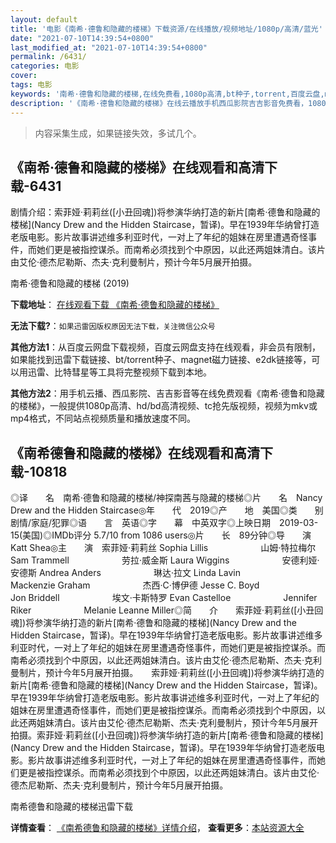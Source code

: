 ```yaml
---
layout: default
title: '电影《南希·德鲁和隐藏的楼梯》下载资源/在线播放/视频地址/1080p/高清/蓝光'
date: "2021-07-10T14:39:54+0800"
last_modified_at: "2021-07-10T14:39:54+0800"
permalink: /6431/
categories: 电影
cover:
tags: 电影
keywords: '南希·德鲁和隐藏的楼梯,在线免费看,1080p高清,bt种子,torrent,百度云盘,magnet,磁力链,迅雷下载资源'
description: '《南希·德鲁和隐藏的楼梯》在线云播放手机西瓜影院吉吉影音免费看，1080p高清bd/hd未删减完整版和tc抢先枪版，mkv/mp4格式，附带bt/torrent种子、magnet/磁力链、百度云盘、网盘资源迅雷下载链接'
---
```


>内容采集生成，如果链接失效，多试几个。


## 《南希·德鲁和隐藏的楼梯》在线观看和高清下载-6431

剧情介绍：索菲娅·莉莉丝([小丑回魂])将参演华纳打造的新片[南希·德鲁和隐藏的楼梯](Nancy Drew and the Hidden Staircase，暂译)。早在1939年华纳曾打造老版电影。影片故事讲述维多利亚时代，一对上了年纪的姐妹在房里遭遇奇怪事件，而她们更是被指控谋杀。而南希必须找到个中原因，以此还两姐妹清白。该片由艾伦·德杰尼勒斯、杰夫·克利曼制片，预计今年5月展开拍摄。


南希·德鲁和隐藏的楼梯 (2019)

**下载地址**： [在线观看下载 《南希·德鲁和隐藏的楼梯》](https://www.btbtdy.me/btdy/dy14954.html) 


**无法下载?**：`如果迅雷因版权原因无法下载，关注微信公众号 `

**其他方法1**：从百度云网盘下载视频，百度云网盘支持在线观看，非会员有限制，如果能找到迅雷下载链接、bt/torrent种子、magnet磁力链接、e2dk链接等，可以用迅雷、比特彗星等工具将完整视频下载到本地。

**其他方法2**：用手机云播、西瓜影院、吉吉影音等在线免费观看《南希·德鲁和隐藏的楼梯》，一般提供1080p高清、hd/bd高清视频、tc抢先版视频，视频为mkv或mp4格式，不同站点视频质量和播放速度不同。


## 《南希德鲁和隐藏的楼梯》在线观看和高清下载-10818

◎译　　名　南希·德鲁和隐藏的楼梯/神探南茜与隐藏的楼梯◎片　　名　Nancy Drew and the Hidden Staircase◎年　　代　2019◎产　　地　美国◎类　　别　剧情/家庭/犯罪◎语　　言　英语◎字　　幕　中英双字◎上映日期　2019-03-15(美国)◎IMDb评分 5.7/10 from 1086 users◎片　　长　89分钟◎导　　演　Katt Shea◎主　　演　索菲娅·莉莉丝 Sophia Lillis　　　　　　山姆·特拉梅尔 Sam Trammell　　　　　　劳拉·威金斯 Laura Wiggins　　　　　　安德利娅·安德斯 Andrea Anders　　　　　　琳达·拉文 Linda Lavin　　　　　　Mackenzie Graham　　　　　　杰西·C·博伊德 Jesse C. Boyd　　　　　　Jon Briddell　　　　　　埃文·卡斯特罗 Evan Castelloe　　　　　　Jennifer Riker　　　　　　Melanie Leanne Miller◎简　　介　　索菲娅·莉莉丝([小丑回魂])将参演华纳打造的新片[南希·德鲁和隐藏的楼梯](Nancy Drew and the Hidden Staircase，暂译)。早在1939年华纳曾打造老版电影。影片故事讲述维多利亚时代，一对上了年纪的姐妹在房里遭遇奇怪事件，而她们更是被指控谋杀。而南希必须找到个中原因，以此还两姐妹清白。该片由艾伦·德杰尼勒斯、杰夫·克利曼制片，预计今年5月展开拍摄。　　索菲娅·莉莉丝([小丑回魂])将参演华纳打造的新片[南希·德鲁和隐藏的楼梯](Nancy Drew and the Hidden Staircase，暂译)。早在1939年华纳曾打造老版电影。影片故事讲述维多利亚时代，一对上了年纪的姐妹在房里遭遇奇怪事件，而她们更是被指控谋杀。而南希必须找到个中原因，以此还两姐妹清白。该片由艾伦·德杰尼勒斯、杰夫·克利曼制片，预计今年5月展开拍摄。索菲娅·莉莉丝([小丑回魂])将参演华纳打造的新片[南希·德鲁和隐藏的楼梯](Nancy Drew and the Hidden Staircase，暂译)。早在1939年华纳曾打造老版电影。影片故事讲述维多利亚时代，一对上了年纪的姐妹在房里遭遇奇怪事件，而她们更是被指控谋杀。而南希必须找到个中原因，以此还两姐妹清白。该片由艾伦·德杰尼勒斯、杰夫·克利曼制片，预计今年5月展开拍摄。


南希德鲁和隐藏的楼梯迅雷下载

**详情查看**： [《南希德鲁和隐藏的楼梯》详情介绍](/movie/10818/)， **查看更多**：[本站资源大全](/movie/t/all/)

